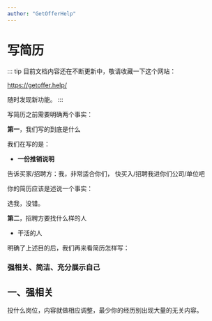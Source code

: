 ```yaml
---
author: "GetOfferHelp"
---
```


# 写简历


::: tip
目前文档内容还在不断更新中，敬请收藏一下这个网站： 

https://getoffer.help/

随时发现新功能。
:::


写简历之前需要明确两个事实：

**第一**，我们写的到底是什么


我们在写的是： 

- **一份推销说明**


告诉买家/招聘方：我，非常适合你们， 快买入/招聘我进你们公司/单位吧

你的简历应该是述说一个事实：

选我，没错。

**第二**，招聘方要找什么样的人

- 干活的人


明确了上述目的后，我们再来看简历怎样写：


### 强相关、简洁、充分展示自己



## 一、强相关

投什么岗位，内容就做相应调整，最少你的经历别出现大量的无关内容。



